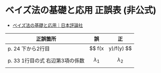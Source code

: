 # ベイズ法の基礎と応用 正誤表 (非公式)

- [ベイズ法の基礎と応用｜日本評論社](https://www.nippyo.co.jp/shop/book/7038.html)


|  正誤箇所  |  誤  |  正  |
| --------- | ---- | ---- |
| p. 24 下から2行目 | $$ f(x|y)/f(y) $$  | $$ f(y|x)/f(y) $$ |
| p. 33 1行目の式  右辺第3項の係数  | $$ {\lambda}_{1} $$  | $$ {\lambda}_{2} $$ |


